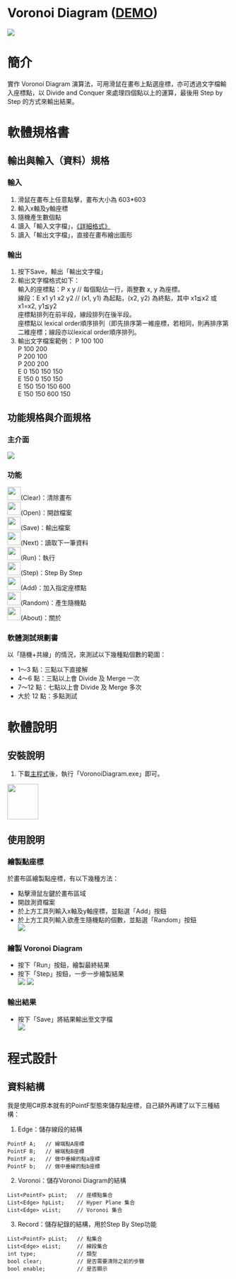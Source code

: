 Voronoi Diagram ([DEMO](https://krisonepiece.github.io/VoronoiDiagram/))
===
![](https://i.imgur.com/Zif8FT9.png)

# 簡介
實作 Voronoi Diagram 演算法，可用滑鼠在畫布上點選座標，亦可透過文字檔輸入座標點，以 Divide and Conquer 來處理四個點以上的運算，最後用 Step by Step 的方式來輸出結果。

# 軟體規格書
## 輸出與輸入（資料）規格
### 輸入
1. 滑鼠在畫布上任意點擊，畫布大小為 603*603
2. 輸入x軸及y軸座標
3. 隨機產生數個點
4. 讀入「輸入文字檔」，[《詳細格式》](https://krisonepiece.github.io/VoronoiDiagram/file/vd_testdata.in)
5. 讀入「輸出文字檔」，直接在畫布繪出圖形
### 輸出
1. 按下Save，輸出「輸出文字檔」
2. 輸出文字檔格式如下：  
   輸入的座標點：P x y   // 每個點佔一行，兩整數 x, y 為座標。  
   線段：E x1 y1 x2 y2   // (x1, y1) 為起點，(x2, y2) 為終點，其中 x1≦x2 或 x1=x2, y1≦y2  
   座標點排列在前半段，線段排列在後半段。  
   座標點以 lexical order順序排列（即先排序第一維座標，若相同，則再排序第二維座標；線段亦以lexical order順序排列。  
3. 輸出文字檔案範例：
   P 100 100  
   P 100 200  
   P 200 100  
   P 200 200  
   E 0 150 150 150  
   E 150 0 150 150  
   E 150 150 150 600  
   E 150 150 600 150  

## 功能規格與介面規格
### 主介面
![](https://i.imgur.com/aplgQWU.jpg)

### 功能
<img src="https://i.imgur.com/YoAJ1F5.png" height="30" width="30">(Clear)：清除畫布  
<img src="https://i.imgur.com/vCowcPc.png" height="30" width="30">(Open)：開啟檔案  
<img src="https://i.imgur.com/5gZ4tjP.png" height="30" width="30">(Save)：輸出檔案  
<img src="https://i.imgur.com/93PCCgv.png" height="30" width="30">(Next)：讀取下一筆資料  
<img src="https://i.imgur.com/l206ZWp.png" height="30" width="30">(Run)：執行  
<img src="https://i.imgur.com/IA7vCNR.png" height="30" width="30">(Step)：Step By Step  
<img src="https://i.imgur.com/9JV1H63.png" height="30" width="30">(Add)：加入指定座標點  
<img src="https://i.imgur.com/8544Cmk.png" height="30" width="30">(Random)：產生隨機點  
<img src="https://i.imgur.com/UaI9kWe.png" height="30" width="30">(About)：關於  

### 軟體測試規劃書
以「隨機+共線」的情況，來測試以下幾種點個數的範圍：  
* 1～3 點：三點以下直接解
* 4～6 點：三點以上會 Divide 及 Merge 一次
* 7～12 點：七點以上會 Divide 及 Merge 多次
* 大於 12 點：多點測試

# 軟體說明
## 安裝說明
1. 下載[主程式](https://krisonepiece.github.io/VoronoiDiagram/file/M053040018_VoronoiDiagram.exe)後，執行「VoronoiDiagram.exe」即可。  
<img src="https://i.imgur.com/oMOMex6.jpg" height="80" width="70">  

## 使用說明
### 繪製點座標
於畫布區繪製點座標，有以下幾種方法：  
* 點擊滑鼠左鍵於畫布區域  
* 開啟測資檔案  
* 於上方工具列輸入x軸及y軸座標，並點選「Add」按鈕  
* 於上方工具列輸入欲產生隨機點的個數，並點選「Random」按鈕  
![](https://i.imgur.com/axwH1zz.jpg)

### 繪製 Voronoi Diagram
* 按下「Run」按鈕，繪製最終結果  
* 按下「Step」按鈕，一步一步繪製結果  
![](https://i.imgur.com/vDr3kjU.jpg)
![](https://i.imgur.com/e3vPL6T.jpg)

### 輸出結果
* 按下「Save」將結果輸出至文字檔  
![](https://i.imgur.com/IfMDoYc.jpg)

# 程式設計
## 資料結構
我是使用C#原本就有的PointF型態來儲存點座標，自己額外再建了以下三種結構：  
1. Edge：儲存線段的結構
```C#=
PointF A;   // 線端點A座標
PointF B;   // 線端點B座標
PointF a;   // 做中垂線的點a座標
PointF b;   // 做中垂線的點b座標
```
2. Voronoi：儲存Voronoi Diagram的結構
```C#=
List<PointF> pList;   // 座標點集合
List<Edge> hpList;    // Hyper Plane 集合
List<Edge> vList;     // Voronoi 集合
```
3. Record：儲存紀錄的結構，用於Step By Step功能
```C#=
List<PointF> pList;   // 點集合
List<Edge> eList;     // 線段集合
int type;             // 類型
bool clear;           // 是否需要清除之前的步驟
bool enable;          // 是否顯示
```
